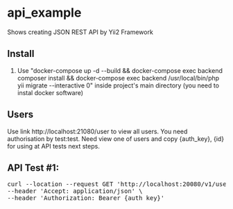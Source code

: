 # api_example
Shows creating JSON REST API by Yii2 Framework

Install
---
1. Use "docker-compose up -d --build && docker-compose exec backend composer install && docker-compose exec backend /usr/local/bin/php yii migrate --interactive 0" inside project's main directory (you need to instal docker software)

Users
---
Use link http://localhost:21080/user to view all users. You need authorisation by test:test.
Need view one of users and copy {auth_key}, {id} for using at API tests next steps.

API Test #1:
---
<pre>
curl --location --request GET 'http://localhost:20080/v1/user/{id}' \
--header 'Accept: application/json' \
--header 'Authorization: Bearer {auth_key}'
</pre>
